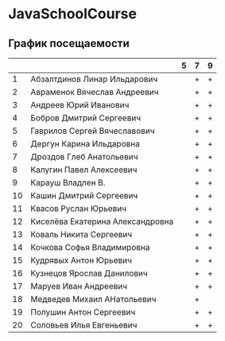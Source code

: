 # JavaSchoolCourse


## График посещаемости


|     |                                  | 5 | 7 | 9 |
|-----|----------------------------------|---|---|---|
| 1   |Абзалтдинов Линар Ильдарович      |   | + | +  |
| 2   |Авраменок Вячеслав Андреевич       |   | + | +  |
| 3   |Андреев Юрий Иванович             |   | + | +  |
| 4   |Бобров Дмитрий Сергеевич          |   | + |  + |
| 5   |Гаврилов Сергей Вячеславович      |   | + |  + |
| 6   |Дергун Карина Ильдаровна          |   | + | +  |
| 7   |Дроздов Глеб Анатольевич          |   | + | +  |
| 8   |Калугин Павел Алексеевич          |   | + | +  |
| 9   |Карауш Владлен В.                 |   | + | + |
| 10  |Кашин Дмитрий Сергеевич           |   | + | +  |
| 11  |Квасов Руслан Юрьевич             |   | + | +  |
| 12  |Киселёва Екатерина Александровна  |   | + |+   |
| 13  |Коваль Никита Сергеевич           |   | + | +  |
| 14  |Кочкова Софья Владимировна        |   | + | +  |
| 15  |Кудрявых Антон Юрьевич            |   | + |+   |
| 16  |Кузнецов Ярослав Данилович        |   | + | +  |
| 17  |Маруев Иван Андреевич             |   | + |+   |
| 18  |Медведев Михаил АНатольевич       |   | + |   |
| 19  |Полушин Антон Сергеевич           |   | + | +  |
| 20  |Соловьев Илья Евгеньевич          |   | + | +  |
